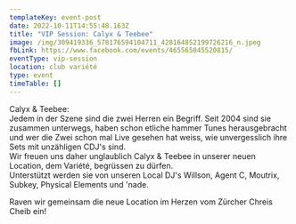 ```yaml
---
templateKey: event-post
date: 2022-10-11T14:55:48.163Z
title: "VIP Session: Calyx & Teebee"
image: /img/309419336_578176594104711_428164852199726216_n.jpeg
fbLink: https://www.facebook.com/events/465565045520815/
eventType: vip-session
location: club variété
type: event
timeTable: []
---
```

Calyx & Teebee:\
Jedem in der Szene sind die zwei Herren ein Begriff. Seit 2004 sind sie zusammen unterwegs, haben schon etliche hammer Tunes herausgebracht und wer die Zwei schon mal Live gesehen hat weiss, wie unvergesslich ihre Sets mit unzähligen CDJ's sind.\
Wir freuen uns daher unglaublich Calyx & Teebee in unserer neuen Location, dem Variété, begrüssen zu dürfen.\
Unterstützt werden sie von unseren Local DJ's Willson, Agent C, Moutrix, Subkey, Physical Elements und 'nade.

Raven wir gemeinsam die neue Location im Herzen vom Zürcher Chreis Cheib ein!